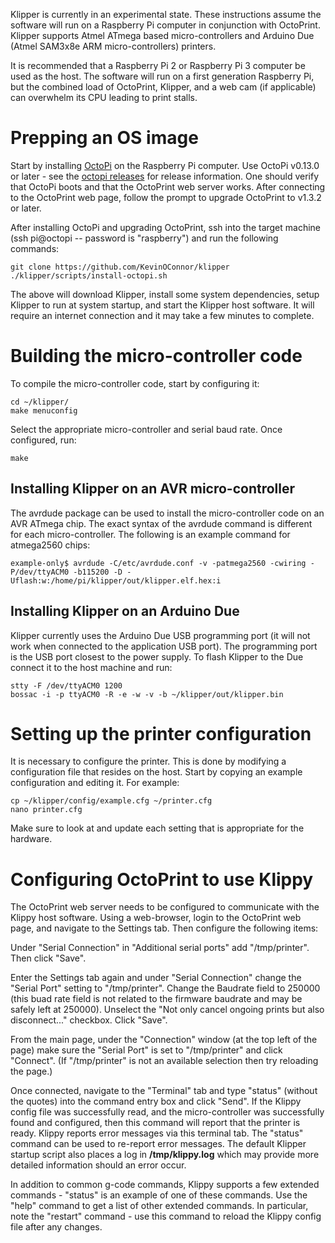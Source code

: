 Klipper is currently in an experimental state. These instructions
assume the software will run on a Raspberry Pi computer in conjunction
with OctoPrint. Klipper supports Atmel ATmega based micro-controllers
and Arduino Due (Atmel SAM3x8e ARM micro-controllers) printers.

It is recommended that a Raspberry Pi 2 or Raspberry Pi 3 computer be
used as the host. The software will run on a first generation
Raspberry Pi, but the combined load of OctoPrint, Klipper, and a web
cam (if applicable) can overwhelm its CPU leading to print stalls.

Prepping an OS image
====================

Start by installing [OctoPi](https://github.com/guysoft/OctoPi) on the
Raspberry Pi computer. Use OctoPi v0.13.0 or later - see the
[octopi releases](https://github.com/guysoft/OctoPi/releases) for
release information. One should verify that OctoPi boots and that the
OctoPrint web server works. After connecting to the OctoPrint web
page, follow the prompt to upgrade OctoPrint to v1.3.2 or later.

After installing OctoPi and upgrading OctoPrint, ssh into the target
machine (ssh pi@octopi -- password is "raspberry") and run the
following commands:

```
git clone https://github.com/KevinOConnor/klipper
./klipper/scripts/install-octopi.sh
```

The above will download Klipper, install some system dependencies,
setup Klipper to run at system startup, and start the Klipper host
software. It will require an internet connection and it may take a few
minutes to complete.

Building the micro-controller code
==================================

To compile the micro-controller code, start by configuring it:

```
cd ~/klipper/
make menuconfig
```

Select the appropriate micro-controller and serial baud rate. Once
configured, run:

```
make
```

Installing Klipper on an AVR micro-controller
---------------------------------------------

The avrdude package can be used to install the micro-controller code
on an AVR ATmega chip. The exact syntax of the avrdude command is
different for each micro-controller. The following is an example
command for atmega2560 chips:

```
example-only$ avrdude -C/etc/avrdude.conf -v -patmega2560 -cwiring -P/dev/ttyACM0 -b115200 -D -Uflash:w:/home/pi/klipper/out/klipper.elf.hex:i
```

Installing Klipper on an Arduino Due
------------------------------------

Klipper currently uses the Arduino Due USB programming port (it will
not work when connected to the application USB port). The programming
port is the USB port closest to the power supply. To flash Klipper to
the Due connect it to the host machine and run:

```
stty -F /dev/ttyACM0 1200
bossac -i -p ttyACM0 -R -e -w -v -b ~/klipper/out/klipper.bin
```

Setting up the printer configuration
====================================

It is necessary to configure the printer. This is done by modifying a
configuration file that resides on the host. Start by copying an
example configuration and editing it.  For example:

```
cp ~/klipper/config/example.cfg ~/printer.cfg
nano printer.cfg
```

Make sure to look at and update each setting that is appropriate for
the hardware.

Configuring OctoPrint to use Klippy
===================================

The OctoPrint web server needs to be configured to communicate with
the Klippy host software. Using a web-browser, login to the OctoPrint
web page, and navigate to the Settings tab. Then configure the
following items:

Under "Serial Connection" in "Additional serial ports" add
"/tmp/printer". Then click "Save".

Enter the Settings tab again and under "Serial Connection" change the
"Serial Port" setting to "/tmp/printer". Change the Baudrate field to
250000 (this buad rate field is not related to the firmware baudrate
and may be safely left at 250000). Unselect the "Not only cancel
ongoing prints but also disconnect..." checkbox. Click "Save".

From the main page, under the "Connection" window (at the top left of
the page) make sure the "Serial Port" is set to "/tmp/printer" and
click "Connect". (If "/tmp/printer" is not an available selection then
try reloading the page.)

Once connected, navigate to the "Terminal" tab and type "status"
(without the quotes) into the command entry box and click "Send". If
the Klippy config file was successfully read, and the micro-controller
was successfully found and configured, then this command will report
that the printer is ready. Klippy reports error messages via this
terminal tab. The "status" command can be used to re-report error
messages. The default Klipper startup script also places a log in
**/tmp/klippy.log** which may provide more detailed information should
an error occur.

In addition to common g-code commands, Klippy supports a few extended
commands - "status" is an example of one of these commands. Use the
"help" command to get a list of other extended commands. In
particular, note the "restart" command - use this command to reload
the Klippy config file after any changes.
